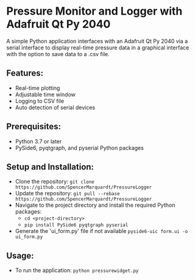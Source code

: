 # Pressure Monitor and Logger with Adafruit Qt Py 2040
A simple Python application interfaces with an Adafruit Qt Py 2040 via a serial interface to display real-time pressure data in a graphical interface with the option to save data to a .csv file.

## Features:
* Real-time plotting
* Adjustable time window
* Logging to CSV file
* Auto detection of serial devices

## Prerequisites:
* Python 3.7 or later
* PySide6, pyqtgraph, and pyserial Python packages

## Setup and Installation:
* Clone the repository: `git clone https://github.com/SpencerMarquardt/PressureLogger`
* Update the repository: `git pull --rebase https://github.com/SpencerMarquardt/PressureLogger`
* Navigate to the project directory and install the required Python packages:
  * `cd <project-directory>`
  * `pip install PySide6 pyqtgraph pyserial`
* Generate the 'ui_form.py' file if not available `pyside6-uic form.ui -o ui_form.py`

## Usage:
* To run the application: `python pressurewidget.py`
